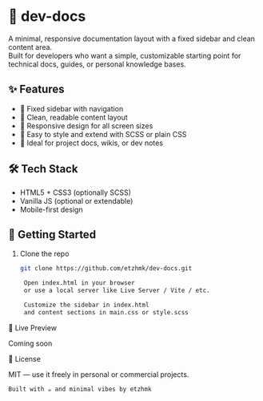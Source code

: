 # 🧭 dev-docs

A minimal, responsive documentation layout with a fixed sidebar and clean content area.  
Built for developers who want a simple, customizable starting point for technical docs, guides, or personal knowledge bases.

## ✨ Features

- 📐 Fixed sidebar with navigation
- 🧾 Clean, readable content layout
- 📱 Responsive design for all screen sizes
- 🎨 Easy to style and extend with SCSS or plain CSS
- 🧠 Ideal for project docs, wikis, or dev notes

## 🛠️ Tech Stack

- HTML5 + CSS3 (optionally SCSS)
- Vanilla JS (optional or extendable)
- Mobile-first design

## 🚀 Getting Started

1. Clone the repo  
   ```bash
   git clone https://github.com/etzhmk/dev-docs.git

    Open index.html in your browser
    or use a local server like Live Server / Vite / etc.

    Customize the sidebar in index.html
    and content sections in main.css or style.scss

🧪 Live Preview

Coming soon 

📄 License

MIT — use it freely in personal or commercial projects.

    Built with ☕ and minimal vibes by etzhmk

